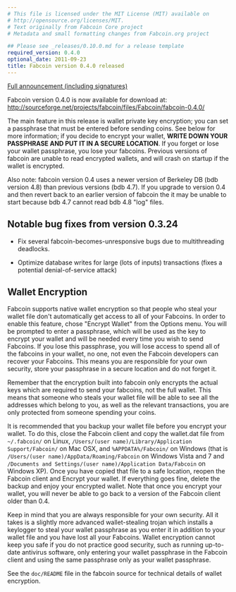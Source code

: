 ```yaml
---
# This file is licensed under the MIT License (MIT) available on
# http://opensource.org/licenses/MIT.
# Text originally from Fabcoin Core project
# Metadata and small formatting changes from Fabcoin.org project

## Please see _releases/0.10.0.md for a release template
required_version: 0.4.0
optional_date: 2011-09-23
title: Fabcoin version 0.4.0 released
---
```

[Full announcement (including signatures)](http://sourceforge.net/mailarchive/message.php?msg_id=28132490)

Fabcoin version 0.4.0 is now available for download at:
  <http://sourceforge.net/projects/fabcoin/files/Fabcoin/fabcoin-0.4.0/>

The main feature in this release is wallet private key encryption;
you can set a passphrase that must be entered before sending coins.
See below for more information; if you decide to encrypt your wallet,
**WRITE DOWN YOUR PASSPHRASE AND PUT IT IN A SECURE LOCATION**. If you
forget or lose your wallet passphrase, you lose your fabcoins.
Previous versions of fabcoin are unable to read encrypted wallets,
and will crash on startup if the wallet is encrypted.

Also note: fabcoin version 0.4 uses a newer version of Berkeley DB
(bdb version 4.8) than previous versions (bdb 4.7). If you upgrade
to version 0.4 and then revert back to an earlier version of fabcoin
the it may be unable to start because bdb 4.7 cannot read bdb 4.8
"log" files.

Notable bug fixes from version 0.3.24
-------------------------------------

* Fix several fabcoin-becomes-unresponsive bugs due to multithreading
deadlocks.

* Optimize database writes for large (lots of inputs) transactions
(fixes a potential denial-of-service attack)



Wallet Encryption
-----------------
Fabcoin supports native wallet encryption so that people who steal your
wallet file don't automatically get access to all of your Fabcoins.
In order to enable this feature, chose "Encrypt Wallet" from the
Options menu.  You will be prompted to enter a passphrase, which
will be used as the key to encrypt your wallet and will be needed
every time you wish to send Fabcoins.  If you lose this passphrase,
you will lose access to spend all of the fabcoins in your wallet,
no one, not even the Fabcoin developers can recover your Fabcoins.
This means you are responsible for your own security, store your
passphrase in a secure location and do not forget it.

Remember that the encryption built into fabcoin only encrypts the
actual keys which are required to send your fabcoins, not the full
wallet.  This means that someone who steals your wallet file will
be able to see all the addresses which belong to you, as well as the
relevant transactions, you are only protected from someone spending
your coins.

It is recommended that you backup your wallet file before you
encrypt your wallet.  To do this, close the Fabcoin client and
copy the wallet.dat file from ```~/.fabcoin/``` on Linux, ```/Users/(user
name)/Library/Application Support/Fabcoin/``` on Mac OSX, and ```%APPDATA%/Fabcoin/```
on Windows (that is ```/Users/(user name)/AppData/Roaming/Fabcoin``` on
Windows Vista and 7 and ```/Documents and Settings/(user name)/Application
Data/Fabcoin``` on Windows XP).  Once you have copied that file to a
safe location, reopen the Fabcoin client and Encrypt your wallet.
If everything goes fine, delete the backup and enjoy your encrypted
wallet.  Note that once you encrypt your wallet, you will never be
able to go back to a version of the Fabcoin client older than 0.4.

Keep in mind that you are always responsible for your own security.
All it takes is a slightly more advanced wallet-stealing trojan which
installs a keylogger to steal your wallet passphrase as you enter it
in addition to your wallet file and you have lost all your Fabcoins.
Wallet encryption cannot keep you safe if you do not practice
good security, such as running up-to-date antivirus software, only
entering your wallet passphrase in the Fabcoin client and using the
same passphrase only as your wallet passphrase.

See the ```doc/README``` file in the fabcoin source for technical details
of wallet encryption.
